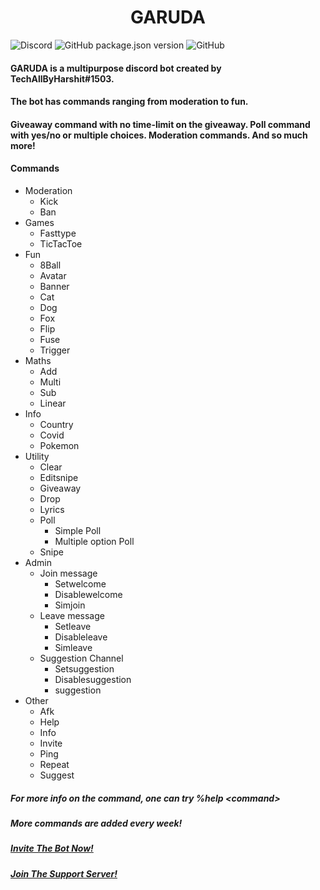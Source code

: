 # <CENTER>GARUDA</CENTER>
<img alt="Discord" src="https://img.shields.io/discord/790982401407844384?style=for-the-badge"> <img alt="GitHub package.json version" src="https://img.shields.io/github/package-json/v/TechAllByHarshit/GARUDA?style=for-the-badge"> <img alt="GitHub" src="https://img.shields.io/github/license/TechAllByHarshit/GARUDA?color=blueviolet&style=for-the-badge">
#### GARUDA is a multipurpose discord bot created by TechAllByHarshit#1503.
#### The bot has commands ranging from moderation to fun.
#### Giveaway command with no time-limit on the giveaway. Poll command with yes/no or multiple choices. Moderation commands. And so much more!

#### Commands
- Moderation 
	- Kick
    - Ban
- Games
	- Fasttype
    - TicTacToe
- Fun 
	- 8Ball
    - Avatar
    - Banner
    - Cat
    - Dog
    - Fox
    - Flip
    - Fuse
    - Trigger
- Maths
	- Add
    - Multi
    - Sub
    - Linear
- Info 
	- Country
    - Covid
    - Pokemon
- Utility
	- Clear
    - Editsnipe
    - Giveaway
    - Drop
    - Lyrics
    - Poll
    	- Simple Poll
        - Multiple option Poll
    - Snipe
- Admin
	- Join message
    	- Setwelcome
        - Disablewelcome
        - Simjoin
    - Leave message
    	- Setleave
        - Disableleave
        - Simleave
    - Suggestion Channel
    	- Setsuggestion
        - Disablesuggestion
        - suggestion
- Other
	- Afk
    - Help
    - Info
    - Invite
    - Ping
    - Repeat
    - Suggest
    
##### For more info on the command, one can try %help \<command\>
##### More commands are added every week!
##### <a href="https://bit.ly/GARUDA-BOT" target="_blank">Invite The Bot Now!</a>
##### <a href="https://discord.gg/sBe3jNSdqN" target="_blank">Join The Support Server!</a>

